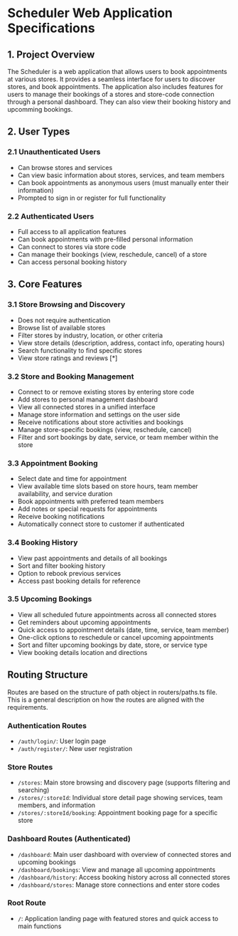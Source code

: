 # Scheduler Web Application Specifications

## 1. Project Overview

The Scheduler is a web application that allows users to book appointments at various stores. It provides a seamless interface for users to discover stores, and book appointments. The application also includes features for users to manage their bookings of a stores and store-code connection through a personal dashboard. They can also view their booking history and upcomming bookings.

## 2. User Types

### 2.1 Unauthenticated Users

- Can browse stores and services
- Can view basic information about stores, services, and team members
- Can book appointments as anonymous users (must manually enter their information)
- Prompted to sign in or register for full functionality

### 2.2 Authenticated Users

- Full access to all application features
- Can book appointments with pre-filled personal information
- Can connect to stores via store code
- Can manage their bookings (view, reschedule, cancel) of a store
- Can access personal booking history

## 3. Core Features

### 3.1 Store Browsing and Discovery

- Does not require authentication
- Browse list of available stores
- Filter stores by industry, location, or other criteria
- View store details (description, address, contact info, operating hours)
- Search functionality to find specific stores
- View store ratings and reviews [*]

### 3.2 Store and Booking Management

- Connect to or remove existing stores by entering store code
- Add stores to personal management dashboard
- View all connected stores in a unified interface
- Manage store information and settings on the user side
- Receive notifications about store activities and bookings
- Manage store-specific bookings (view, reschedule, cancel)
- Filter and sort bookings by date, service, or team member within the store

### 3.3 Appointment Booking

- Select date and time for appointment
- View available time slots based on store hours, team member availability, and service duration
- Book appointments with preferred team members
- Add notes or special requests for appointments
- Receive booking notifications
- Automatically connect store to customer if authenticated

### 3.4 Booking History

- View past appointments and details of all bookings
- Sort and filter booking history
- Option to rebook previous services
- Access past booking details for reference

### 3.5 Upcoming Bookings

- View all scheduled future appointments across all connected stores
- Get reminders about upcoming appointments
- Quick access to appointment details (date, time, service, team member)
- One-click options to reschedule or cancel upcoming appointments
- Sort and filter upcoming bookings by date, store, or service type
- View booking details location and directions

## Routing Structure

Routes are based on the structure of path object in routers/paths.ts file. This is a general description on how the routes are aligned with the requirements.

### Authentication Routes

- `/auth/login/`: User login page
- `/auth/register/`: New user registration

### Store Routes

- `/stores`: Main store browsing and discovery page (supports filtering and searching)
- `/stores/:storeId`: Individual store detail page showing services, team members, and information
- `/stores/:storeId/booking`: Appointment booking page for a specific store

### Dashboard Routes (Authenticated)

- `/dashboard`: Main user dashboard with overview of connected stores and upcoming bookings
- `/dashboard/bookings`: View and manage all upcoming appointments
- `/dashboard/history`: Access booking history across all connected stores
- `/dashboard/stores`: Manage store connections and enter store codes

### Root Route

- `/`: Application landing page with featured stores and quick access to main functions
